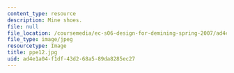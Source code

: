 ```yaml
---
content_type: resource
description: Mine shoes.
file: null
file_location: /coursemedia/ec-s06-design-for-demining-spring-2007/ad4e1a04f1df43d268a589da8285ec27_ppe12.jpg
file_type: image/jpeg
resourcetype: Image
title: ppe12.jpg
uid: ad4e1a04-f1df-43d2-68a5-89da8285ec27
---
```

